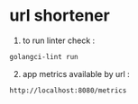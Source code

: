 # url shortener

1. to run linter check :
```bash
golangci-lint run
```

2. app metrics available by url :
```bash
http://localhost:8080/metrics
```

